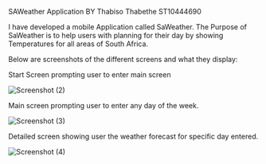 SAWeather Application 
BY Thabiso Thabethe ST10444690

I have developed a mobile Application called SaWeather. The Purpose of SaWeather is to help users with planning for their day by showing Temperatures for all areas of South Africa. 

Below are screenshots of the different screens and what they display:

Start Screen prompting user to enter main screen

![Screenshot (2)](https://github.com/Thabiso67/The_Weather_App/assets/160724052/7542bd45-f327-414a-b57f-3d3585355824)

Main screen prompting user to enter any day of the week.

![Screenshot (3)](https://github.com/Thabiso67/The_Weather_App/assets/160724052/ce0fa554-6752-4631-94a3-87f38a3b8def)

Detailed screen showing user the weather forecast for specific day entered.

![Screenshot (4)](https://github.com/Thabiso67/The_Weather_App/assets/160724052/4bdf6f0d-1d58-4d6c-b04e-c03fc9fe11cc)


